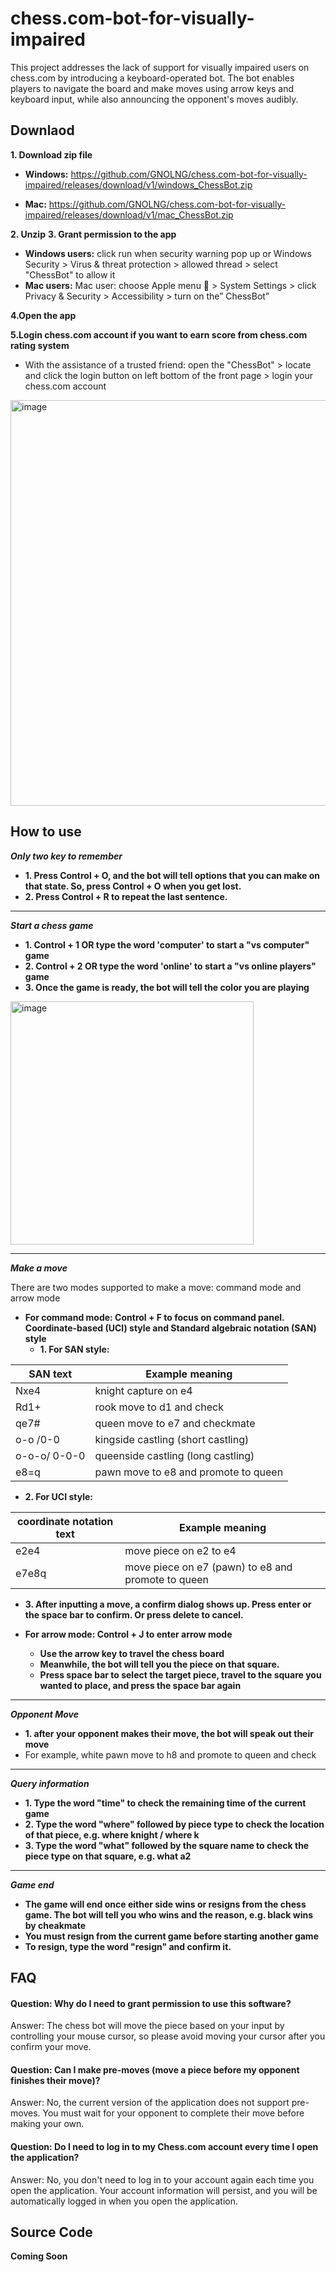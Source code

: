 # chess.com-bot-for-visually-impaired
This project addresses the lack of support for visually impaired users on chess.com by introducing a keyboard-operated bot. The bot enables players to navigate the board and make moves using arrow keys and keyboard input, while also announcing the opponent's moves audibly.


## Downlaod
**1. Download zip file**
- **Windows:** https://github.com/GNOLNG/chess.com-bot-for-visually-impaired/releases/download/v1/windows_ChessBot.zip

- **Mac:** https://github.com/GNOLNG/chess.com-bot-for-visually-impaired/releases/download/v1/mac_ChessBot.zip

**2. Unzip**
**3. Grant permission to the app**
- **Windows users:** click run when security warning pop up or Windows Security > Virus & threat protection > allowed thread > select "ChessBot" to allow it
- **Mac users:** Mac user: choose Apple menu  > System Settings > click Privacy & Security   > Accessibility > turn on the” ChessBot”

**4.Open the app**

**5.Login chess.com account if you want to earn score from chess.com rating system**
- With the assistance of a trusted friend: open the "ChessBot" > locate and click the login button on left bottom of the front page > login your chess.com account
<img width="649" alt="image" src="https://github.com/GNOLNG/chess.com-bot-for-visually-impaired/assets/92449126/38b80310-dc7d-423b-9cf6-fb9a3d8136dc">


## How to use
***Only two key to remember***
  - **1. Press Control + O, and the bot will tell options that you can make on that state. So, press Control + O when you get lost.**
  - **2. Press Control + R to repeat the last sentence.**
---
***Start a chess game***
  - **1. Control + 1 OR type the word 'computer' to start a "vs computer" game**  
  - **2. Control + 2 OR type the word 'online' to start a "vs online players" game**
  - **3. Once the game is ready, the bot will tell the color you are playing**  
<img width="389" alt="image" src="https://github.com/GNOLNG/chess.com-bot-for-visually-impaired/assets/92449126/acd76669-f48f-4fe3-a820-00cd84212baf">

---

***Make a move***

  There are two modes supported to make a move: command mode and arrow mode

  - **For command mode: Control + F to focus on command panel.  Coordinate-based (UCI) style and Standard algebraic notation (SAN) style**  
    - **1. For SAN style:**

| SAN text            | Example meaning |
| ----------------- | ----------- |
| Nxe4 | knight capture on e4 |
| Rd1+ | rook move to d1 and check |
| qe7# | queen move to e7 and checkmate |
| o-o /0-0 | kingside castling (short castling) |
| o-o-o/ 0-0-0 | queenside castling (long castling) |
| e8=q | pawn move to e8 and promote to queen |

  - **2. For UCI style:**

| coordinate notation text            | Example meaning |
| ----------------- | ----------- |
| e2e4 | move piece on e2 to e4 |
| e7e8q | move piece on e7 (pawn) to e8 and promote to queen |

  - **3. After inputting a move, a confirm dialog shows up. Press enter or the space bar to confirm. Or press delete to cancel.** 

- **For arrow mode: Control + J to enter arrow mode**
  - **Use the arrow key to travel the chess board**
  - **Meanwhile, the bot will tell you the piece on that square.**
  - **Press space bar to select the target piece, travel to the square you wanted to place, and press the space bar again**
---

***Opponent Move***
  - **1. after your opponent makes their move, the bot will speak out their move**
  - For example, white pawn move to h8 and promote to queen and check
---
***Query information***
  - **1. Type the word "time" to check the remaining time of the current game**
  - **2. Type the word "where" followed by piece type to check the location of that piece, e.g. where knight / where k**
  - **3. Type the word "what" followed by the square name to check the piece type on that square, e.g. what a2**

---
***Game end***
  - **The game will end once either side wins or resigns from the chess game. The bot will tell you who wins and the reason, e.g. black wins by cheakmate**
  - **You must resign from the current game before starting another game**
  - **To resign, type the word "resign" and confirm it.**

## FAQ

#### Question: Why do I need to grant permission to use this software?

Answer: The chess bot will move the piece based on your input by controlling your mouse cursor, so please avoid moving your cursor after you confirm your move.

#### Question: Can I make pre-moves (move a piece before my opponent finishes their move)?

Answer: No, the current version of the application does not support pre-moves. You must wait for your opponent to complete their move before making your own.

#### Question: Do I need to log in to my Chess.com account every time I open the application?

Answer: No, you don't need to log in to your account again each time you open the application. Your account information will persist, and you will be automatically logged in when you open the application.

## Source Code

**Coming Soon**


